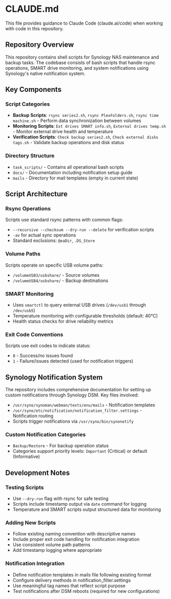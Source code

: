 # CLAUDE.md

This file provides guidance to Claude Code (claude.ai/code) when working with code in this repository.

## Repository Overview

This repository contains shell scripts for Synology NAS maintenance and backup tasks. The codebase consists of bash scripts that handle rsync operations, SMART drive monitoring, and system notifications using Synology's native notification system.

## Key Components

### Script Categories
- **Backup Scripts**: `rsync series2.sh`, `rsync PlexFolders.sh`, `rsync time machine.sh` - Perform data synchronization between volumes
- **Monitoring Scripts**: `Ext drives SMART info.sh`, `External drives temp.sh` - Monitor external drive health and temperature
- **Verification Scripts**: `Check backup series2.sh`, `Check external disks tags.sh` - Validate backup operations and disk status

### Directory Structure
- `task_scripts/` - Contains all operational bash scripts
- `docs/` - Documentation including notification setup guide
- `mails` - Directory for mail templates (empty in current state)

## Script Architecture

### Rsync Operations
Scripts use standard rsync patterns with common flags:
- `--recursive --checksum --dry-run --delete` for verification scripts
- `-av` for actual sync operations
- Standard exclusions: `@eaDir`, `.DS_Store`

### Volume Paths
Scripts operate on specific USB volume paths:
- `/volumeUSB3/usbshare/` - Source volumes
- `/volumeUSB4/usbshare/` - Backup destinations

### SMART Monitoring
- Uses `smartctl` to query external USB drives (`/dev/usb1` through `/dev/usb5`)
- Temperature monitoring with configurable thresholds (default: 40°C)
- Health status checks for drive reliability metrics

### Exit Code Conventions
Scripts use exit codes to indicate status:
- `0` - Success/no issues found
- `1` - Failure/issues detected (used for notification triggers)

## Synology Notification System

The repository includes comprehensive documentation for setting up custom notifications through Synology DSM. Key files involved:
- `/usr/syno/synoman/webman/texts/enu/mails` - Notification templates
- `/usr/syno/etc/notification/notification_filter.settings` - Notification routing
- Scripts trigger notifications via `/usr/syno/bin/synonotify`

### Custom Notification Categories
- `Backup/Restore` - For backup operation status
- Categories support priority levels: `Important` (Critical) or default (Informative)

## Development Notes

### Testing Scripts
- Use `--dry-run` flag with rsync for safe testing
- Scripts include timestamp output via `date` command for logging
- Temperature and SMART scripts output structured data for monitoring

### Adding New Scripts
- Follow existing naming convention with descriptive names
- Include proper exit code handling for notification integration
- Use consistent volume path patterns
- Add timestamp logging where appropriate

### Notification Integration
- Define notification templates in mails file following existing format
- Configure delivery methods in notification_filter.settings
- Use meaningful tag names that reflect script purpose
- Test notifications after DSM reboots (required for new configurations)